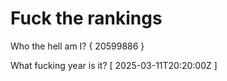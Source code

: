 # Fuck the rankings

Who the hell am I?
{ 20599886 }

What fucking year is it?
[ 2025-03-11T20:20:00Z ]
